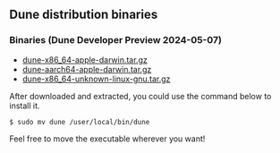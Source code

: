 ## Dune distribution binaries

### Binaries (Dune Developer Preview 2024-05-07)
- [dune-x86_64-apple-darwin.tar.gz](binaries/dune-x86_64-apple-darwin.tar.gz)
- [dune-aarch64-apple-darwin.tar.gz](binaries/dune-aarch64-apple-darwin.tar.gz)
- [dune-x86_64-unknown-linux-gnu.tar.gz](binaries/dune-x86_64-unknown-linux-gnu.tar.gz)

After downloaded and extracted, you could use the command below to install it.

```
$ sudo mv dune /user/local/bin/dune
``` 
Feel free to move the executable wherever you want!
